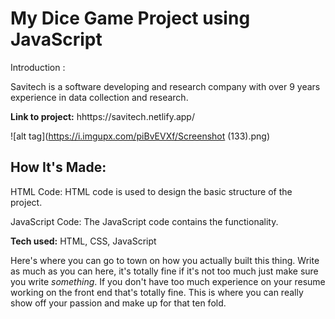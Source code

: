 # My Dice Game Project using JavaScript
Introduction : 

Savitech is a software developing and research company with over 9 years experience in data collection and research.

**Link to project:** hhttps://savitech.netlify.app/

![alt tag](https://i.imgupx.com/piBvEVXf/Screenshot (133).png)


## How It's Made:
HTML Code: HTML code is used to design the basic structure of the project. 

JavaScript Code: The JavaScript code contains the functionality. 


**Tech used:** HTML, CSS, JavaScript

Here's where you can go to town on how you actually built this thing. Write as much as you can here, it's totally fine if it's not too much just make sure you write *something*. If you don't have too much experience on your resume working on the front end that's totally fine. This is where you can really show off your passion and make up for that ten fold.








